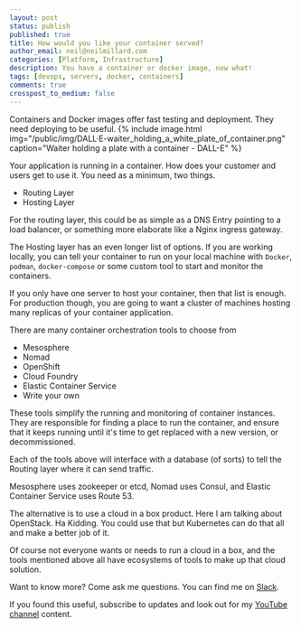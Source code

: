 ```yaml
---
layout: post
status: publish
published: true
title: How would you like your container served?
author_email: neil@neilmillard.com
categories: [Platform, Infrastructure]
description: You have a container or docker image, now what!
tags: [devops, servers, docker, containers]
comments: true
crosspost_to_medium: false
---
```

Containers and Docker images offer fast testing and deployment. They need deploying to be useful.
{% include image.html
img="/public/img/DALL·E-waiter_holding_a_white_plate_of_container.png"
caption="Waiter holding a plate with a container - DALL-E" %}

Your application is running in a container. How does your customer and users get to use it. You need as a minimum, two
things.
* Routing Layer
* Hosting Layer

For the routing layer, this could be as simple as a DNS Entry pointing to a load balancer, or something more elaborate
like a Nginx ingress gateway.

The Hosting layer has an even longer list of options. If you are working locally, you can tell your container to run
on your local machine with `Docker`, `podman`, `docker-compose` or some custom tool to start and monitor the containers.

If you only have one server to host your container, then that list is enough. For production though, you are going to
want a cluster of machines hosting many replicas of your container application.

There are many container orchestration tools to choose from
* Mesosphere
* Nomad
* OpenShift
* Cloud Foundry
* Elastic Container Service
* Write your own

These tools simplify the running and monitoring of container instances. They are responsible for finding a place to run
the container, and ensure that it keeps running until it's time to get replaced with a new version, or decommissioned.

Each of the tools above will interface with a database (of sorts) to tell the Routing layer where it can send traffic.

Mesosphere uses zookeeper or etcd, Nomad uses Consul, and Elastic Container Service uses Route 53.

The alternative is to use a cloud in a box product. Here I am talking about OpenStack. Ha Kidding. You could use that
but Kubernetes can do that all and make a better job of it.

Of course not everyone wants or needs to run a cloud in a box, and the tools mentioned above all have ecosystems of
tools to make up that cloud solution.

Want to know more? Come ask me questions. You can find me on [Slack]({{site.data.slack.invite}}).


If you found this useful, subscribe to updates and look out for my [YouTube channel]({{site.data.youtube.channel}}) content.

